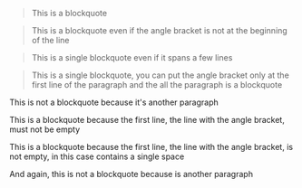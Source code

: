 > This is a blockquote

 > This is a blockquote even if the angle bracket is not at the beginning of the line

> This is a single
> blockquote even if it
> spans a few lines

> This is a single
blockquote, you can put the angle bracket
only at the first line of the paragraph and
the all the paragraph is a blockquote

This is not a blockquote because it's another paragraph

>
This is a blockquote because the first line, the line with the angle bracket, must not be empty

> 
This is a blockquote because the first line, the line with the angle bracket, is not empty, in this case contains a single space

And again, this is not a blockquote because is another paragraph


